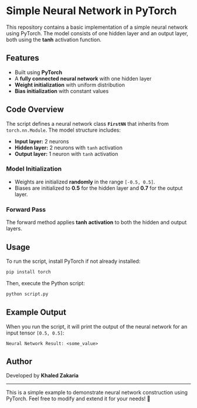 # Simple Neural Network in PyTorch  

This repository contains a basic implementation of a simple neural network using PyTorch. The model consists of one hidden layer and an output layer, both using the **tanh** activation function.

## Features  
- Built using **PyTorch**  
- A **fully connected neural network** with one hidden layer  
- **Weight initialization** with uniform distribution  
- **Bias initialization** with constant values  

## Code Overview  
The script defines a neural network class **`FirstNN`** that inherits from `torch.nn.Module`. The model structure includes:  
- **Input layer:** 2 neurons  
- **Hidden layer:** 2 neurons with `tanh` activation  
- **Output layer:** 1 neuron with `tanh` activation  

### Model Initialization  
- Weights are initialized **randomly** in the range `[-0.5, 0.5]`.  
- Biases are initialized to **0.5** for the hidden layer and **0.7** for the output layer.  

### Forward Pass  
The forward method applies **tanh activation** to both the hidden and output layers.  

## Usage  
To run the script, install PyTorch if not already installed:  
```bash
pip install torch
```
Then, execute the Python script:  
```bash
python script.py
```

## Example Output  
When you run the script, it will print the output of the neural network for an input tensor `[0.5, 0.5]`:  
```
Neural Network Result: <some_value>
```

## Author  
Developed by **Khaled Zakaria**  

---
This is a simple example to demonstrate neural network construction using PyTorch. Feel free to modify and extend it for your needs! 🚀  
